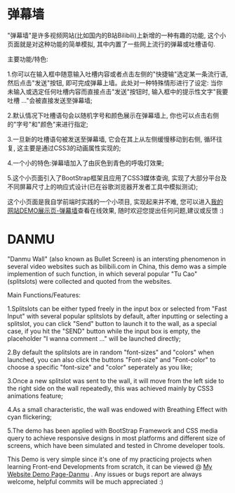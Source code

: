 # 弹幕墙

"弹幕墙"是许多视频网站(比如国内的B站Bilibili)上新增的一种有趣的功能, 这个小页面就是对这种功能的简单模拟, 其中内置了一些网上流行的弹幕或吐槽语句.

主要功能/特色:

1.你可以在输入框中随意输入吐槽内容或者点击左侧的"快捷输"选定某一条流行语, 然后点击"发送"按钮, 即可完成弹幕上墙。此处对一种特殊情形进行了设定: 当你未输入或选定任何吐槽内容而直接点击"发送"按钮时, 输入框中的提示性文字"我要吐槽 ..."会被直接发送至弹幕墙;

2.默认情况下吐槽语句会以随机字号和颜色展示在弹幕墙上, 你也可以点击右侧的"字号"和"颜色"来进行指定;

3.一旦新的吐槽语句被发送至弹幕墙, 它会在其上从左侧缓慢移动到右侧, 循环往复, 这主要是通过CSS3的动画属性实现的;

4.一个小的特色:弹幕墙加入了由灰色到青色的呼吸灯效果;

5.这个小页面引入了BootStrap框架且应用了CSS3媒体查询, 实现了大部分平台及不同屏幕尺寸上的响应式设计(已在谷歌浏览器开发者工具中模拟测试);

这个小页面是我自学前端时实践的一个小项目, 实现起来并不难, 您可以进入<a href ="https://github.com/lolongwell/Danmu-Wall.git">我的网站DEMO展示页-弹幕墙<a/>查看在线效果, 随时欢迎您提出任何问题,建议或反馈 :) 


# DANMU

"Danmu Wall" (also known as Bullet Screen) is an intersting phenomenon in several video websites such as bilibili.com in China, this demo was a simple implemention of such function, in which several popular "Tu Cao" (splitslots) were collected and quoted from the websites.

Main Functions/Features:

1.Splitslots can be either typed freely in the input box or selected from "Fast Input" with several popular splitslots by default, after inputting or selecting a splitslot, you can click "Send" button to launch it to the wall, as a special case, if you hit the "SEND" button while the input box is empty, the placeholder "I wanna comment ..." will be launched directly;

2.By default the splitslots are in random "font-sizes" and "colors" when launched, you can also click the buttons "Font-size" and "Font-color" to choose a specific "font-size" and "color" seperately as you like;

3.Once a new splitslot was sent to the wall, it will move from the left side to the right side on the wall repeatedly, this was achieved mainly by CSS3 animations feature;

4.As a small characteristic, the wall was endowed with Breathing Effect with cyan flickering;

5.The demo has been applied with BootStrap Framework and CSS media query to achieve responsive designs in most platforms and different size of screens, which have been simulated and tested in Chrome developer tools.

This Demo is very simple since it's one of my practicing projects when learning Front-end Developments from scratch, it can be viewed @ <a href ="https://github.com/lolongwell/Danmu-Wall.git">My Website Demo Page-Danmu</a>
. Any issues or bugs report are always welcome, helpful commits will be much appreciated :)


